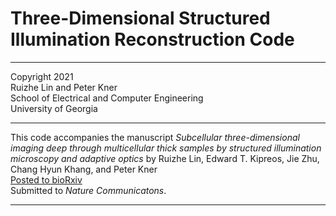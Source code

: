 # Three-Dimensional Structured Illumination Reconstruction Code
***
Copyright 2021  
Ruizhe Lin and Peter Kner  
School of Electrical and Computer Engineering  
University of Georgia
***
This code accompanies the manuscript *Subcellular three-dimensional imaging deep through multicellular 
thick samples by structured illumination microscopy and adaptive optics* by 
Ruizhe Lin, Edward T. Kipreos, Jie Zhu, Chang Hyun Khang, and Peter Kner  
[Posted to bioRxiv](https://www.biorxiv.org/content/10.1101/2020.04.15.043026v1)  
Submitted to *Nature Communicatons*.
***

